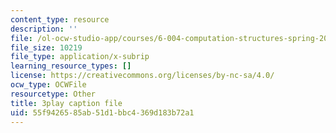 ```yaml
---
content_type: resource
description: ''
file: /ol-ocw-studio-app/courses/6-004-computation-structures-spring-2017/55f9426585ab51d1bbc4369d183b72a1_zZfr7Zqfqm4.vtt
file_size: 10219
file_type: application/x-subrip
learning_resource_types: []
license: https://creativecommons.org/licenses/by-nc-sa/4.0/
ocw_type: OCWFile
resourcetype: Other
title: 3play caption file
uid: 55f94265-85ab-51d1-bbc4-369d183b72a1
---
```

